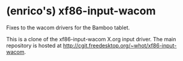 # (enrico's) xf86-input-wacom
Fixes to the wacom drivers for the Bamboo tablet.

This is a clone of the xf86-input-wacom X.org input driver.
The main repository is hosted at http://cgit.freedesktop.org/~whot/xf86-input-wacom.
